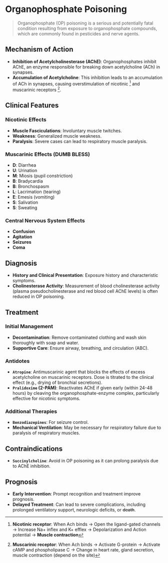 # Organophosphate Poisoning

> Organophosphate (OP) poisoning is a serious and potentially fatal condition resulting from exposure to organophosphate compounds, which are commonly found in pesticides and nerve agents.

## Mechanism of Action

- **Inhibition of Acetylcholinesterase (AChE)**: Organophosphates inhibit AChE, an enzyme responsible for breaking down acetylcholine (ACh) in synapses.
- **Accumulation of Acetylcholine**: This inhibition leads to an accumulation of ACh in synapses, causing overstimulation of nicotinic [^1] and muscarinic receptors [^2].

[^1]: **Nicotinic receptor**: When Ach binds → Open the ligand-gated channels → Increase Na+ inflex and K+ efflex → Depolarization and Action potential → **Muscle contraction**
[^2]: **Muscarinic receptor**: When Ach binds → Activate G-protein → Activate cAMP and phospholipase C → Change in heart rate, gland secretion, muscle contraction (depend on the site)

## Clinical Features

### Nicotinic Effects

- **Muscle Fasciculations**: Involuntary muscle twitches.
- **Weakness**: Generalized muscle weakness.
- **Paralysis**: Severe cases can lead to respiratory muscle paralysis.

### Muscarinic Effects (DUMB BLESS)

- **D**: Diarrhea
- **U**: Urination
- **M**: Miosis (pupil constriction)
- **B**: Bradycardia
- **B**: Bronchospasm
- **L**: Lacrimation (tearing)
- **E**: Emesis (vomiting)
- **S**: Salivation
- **S**: Sweating

### Central Nervous System Effects

- **Confusion**
- **Agitation**
- **Seizures**
- **Coma**

## Diagnosis

- **History and Clinical Presentation**: Exposure history and characteristic symptoms.
- **Cholinesterase Activity**: Measurement of blood cholinesterase activity (plasma pseudocholinesterase and red blood cell AChE levels) is often reduced in OP poisoning.

## Treatment

### Initial Management

- **Decontamination**: Remove contaminated clothing and wash skin thoroughly with soap and water.
- **Supportive Care**: Ensure airway, breathing, and circulation (ABC).

### Antidotes

- **`Atropine`**: Antimuscarinic agent that blocks the effects of excess acetylcholine on muscarinic receptors. Dose is titrated to the clinical effect (e.g., drying of bronchial secretions).
- **`Pralidoxime` (2-PAM)**: Reactivates AChE if given early (within 24-48 hours) by cleaving the organophosphate-enzyme complex, particularly effective for nicotinic symptoms.

### Additional Therapies

- **`Benzodiazepines`**: For seizure control.
- **Mechanical Ventilation**: May be necessary for respiratory failure due to paralysis of respiratory muscles.

## Contraindications

- **`Succinylcholine`**: Avoid in OP poisoning as it can prolong paralysis due to AChE inhibition.

## Prognosis

- **Early Intervention**: Prompt recognition and treatment improve prognosis.
- **Delayed Treatment**: Can lead to severe complications, including prolonged ventilatory support, neurologic deficits, or ~~death~~.

